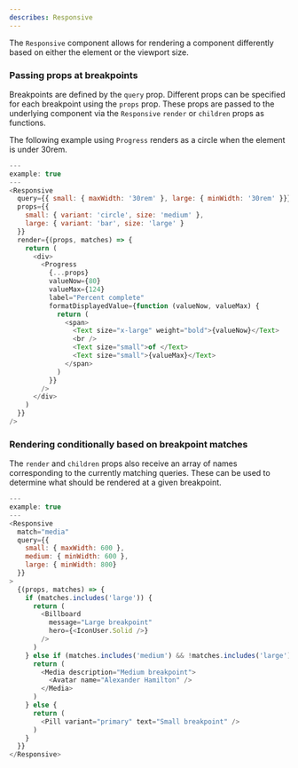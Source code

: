 ```yaml
---
describes: Responsive
---
```


The `Responsive` component allows for rendering a component differently based on either
the element or the viewport size.

### Passing props at breakpoints
Breakpoints are defined by the `query` prop. Different props can be
specified for each breakpoint using the `props` prop. These props are passed to the
underlying component via the `Responsive` `render` or `children` props as functions.

The following example using `Progress` renders as a circle when the element is under 30rem.

```js
---
example: true
---
<Responsive
  query={{ small: { maxWidth: '30rem' }, large: { minWidth: '30rem' }}}
  props={{
    small: { variant: 'circle', size: 'medium' },
    large: { variant: 'bar', size: 'large' }
  }}
  render={(props, matches) => {
    return (
      <div>
        <Progress
          {...props}
          valueNow={80}
          valueMax={124}
          label="Percent complete"
          formatDisplayedValue={function (valueNow, valueMax) {
            return (
              <span>
                <Text size="x-large" weight="bold">{valueNow}</Text>
                <br />
                <Text size="small">of </Text>
                <Text size="small">{valueMax}</Text>
              </span>
            )
          }}
        />
      </div>
    )
  }}
/>
```

### Rendering conditionally based on breakpoint matches
The `render` and `children` props also receive an array of names corresponding to the
currently matching queries. These can be used to determine what should be rendered at a
given breakpoint.

```js
---
example: true
---
<Responsive
  match="media"
  query={{
    small: { maxWidth: 600 },
    medium: { minWidth: 600 },
    large: { minWidth: 800}
  }}
>
  {(props, matches) => {
    if (matches.includes('large')) {
      return (
        <Billboard
          message="Large breakpoint"
          hero={<IconUser.Solid />}
        />
      )
    } else if (matches.includes('medium') && !matches.includes('large')) {
      return (
        <Media description="Medium breakpoint">
          <Avatar name="Alexander Hamilton" />
        </Media>
      )
    } else {
      return (
        <Pill variant="primary" text="Small breakpoint" />
      )
    }
  }}
</Responsive>
```
